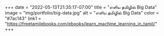 +++
date = "2022-05-13T21:35:17-07:00"
title = "எளிய தமிழில் Big Data"
image = "img/portfolio/big-data.jpg"
alt = "எளிய தமிழில் Big Data"
color = "#7ac143"
link1 = "https://freetamilebooks.com/ebooks/learn_machine_learning_in_tamil/"
+++
